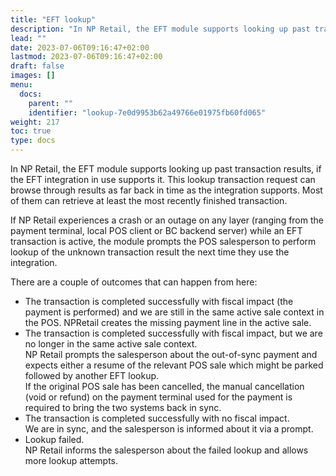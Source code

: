 ```yaml
---
title: "EFT lookup"
description: "In NP Retail, the EFT module supports looking up past transaction results, if the EFT integration in use supports it."
lead: ""
date: 2023-07-06T09:16:47+02:00
lastmod: 2023-07-06T09:16:47+02:00
draft: false
images: []
menu:
  docs:
    parent: ""
    identifier: "lookup-7e0d9953b62a49766e01975fb60fd065"
weight: 217
toc: true
type: docs
---
```


In NP Retail, the EFT module supports looking up past transaction results, if the EFT integration in use supports it.
This lookup transaction request can browse through results as far back in time as the integration supports. Most of them can retrieve at least the most recently finished transaction.

If NP Retail experiences a crash or an outage on any layer (ranging from the payment terminal, local POS client or BC backend server) while an EFT transaction is active, the module prompts the POS salesperson to perform lookup of the unknown transaction result the next time they use the integration.


There are a couple of outcomes that can happen from here:

- The transaction is completed successfully with fiscal impact (the payment is performed) and we are still in the same active sale context in the POS.
NPRetail creates the missing payment line in the active sale.
- The transaction is completed successfully with fiscal impact, but we are no longer in the same active sale context.   
NP Retail prompts the salesperson about the out-of-sync payment and expects either a resume of the relevant POS sale which might be parked followed by another EFT lookup.   
If the original POS sale has been cancelled, the manual cancellation (void or refund) on the payment terminal used for the payment is required to bring the two systems back in sync.
- The transaction is completed successfully with no fiscal impact.    
We are in sync, and the salesperson is informed about it via a prompt.
- Lookup failed.   
NP Retail informs the salesperson about the failed lookup and allows more lookup attempts. 
